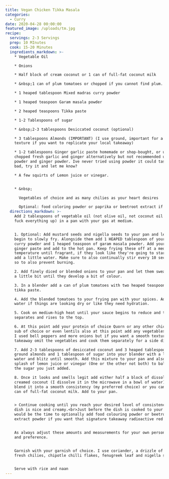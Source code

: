 ```yaml
---
title: Vegan Chicken Tikka Masala
categories:
  - Curry
date: 2020-04-28 00:00:00
featured_image: /uploads/tm.jpg
recipe:
  servings: 2-3 Servings
  prep: 10 MInutes
  cook: 15-20 Minutes
  ingredients_markdown: >-
    * Vegetable Oil

    * Onions

    * Half block of cream coconut or 1 can of full-fat coconut milk

    * &nbsp;1 can of plum tomatoes or chopped if you cannot find plum.

    * 1 heaped tablespoon Mixed madras curry powder

    * 1 heaped teaspoon Garam masala powder

    * 2 heaped teaspoons Tikka paste

    * 1-2 Tablespoons of sugar

    * &nbsp;2-3 tablespoons Desiccated coconut (optional)

    * 3 tablespoons Almonds (IMPORTANT) (I use ground, important for a smooth
    texture if you want to replicate your local takeaway)

    * 1-2 tablespoons Ginger garlic paste homemade or shop-bought, or use
    chopped fresh garlic and ginger alternatively but not recommended use garlic
    powder and ginger powder. Ive never tried using powder it could taste really
    bad, try it and let me know?

    * A few squirts of Lemon juice or vinegar.


    * &nbsp;

      Vegetables of choice and as many chilies as your heart desires

      Optional: food coloring powder or paprika or beetroot extract if you’re not about that food coloring life.
  directions_markdown: >-
    Add 2 tablespoons of vegetable oil (not olive oil, not coconut oil it’ll
    fuck everything up) in a pan with your gas at medium.


    1. Optional: Add mustard seeds and nigella seeds to your pan and let them
    begin to slowly fry. Alongside them add 1 HEAPED tablespoon of your mixed
    curry powder and 1 heaped teaspoon of garam masala powder. Add your garlic &
    ginger paste and add to the hot pan. Keep frying these off at a medium
    temperature until fragrant, if they look like they're going to start burning
    add a little water. Make sure to also continually stir every 10 seconds or
    so to also prevent burning.

    2. Add finely diced or blended onions to your pan and let them sweat off for
    a little bit until they develop a bit of colour.

    3. In a blender add a can of plum tomatoes with two heaped teaspoons of
    tikka paste.

    4. Add the blended tomatoes to your frying pan with your spices. Add some
    water if things are looking dry or like they need hydration.

    5. Cook on medium-high heat until your sauce begins to reduce and the oil
    separates and rises to the top.

    6. At this point add your protein of choice Quorn or any other chicken meat
    sub of choice or even lentils also at this point add any vegetables you want
    I used bell peppers and more onions but if you want a smooth texture like a
    takeaway omit the vegetables and cook them separately for a side dish.

    7. Add 2-3 tablespoons of desiccated coconut and 3 heaped tablespoons of
    ground almonds and 1 tablespoon of sugar into your blender with a little
    water and blitz until smooth. Add this mixture to your pan and also add a
    splash of lemon juice or vinegar (One or the other not both) to balance off
    the sugar you just added.

    8. Once it looks and smells legit add either half a block of dissolved
    creamed coconut (I dissolve it in the microwave in a bowl of water) and then
    blend it into a smooth consistency (my preferred choice) or you can use a
    can of full-fat coconut milk. Add to your pan.


    > Continue cooking until you reach your desired level of consistency and the
    dish is nice and creamy.<br>Just before the dish is cooked to your liking
    would be the time to optionally add food colouring powder or beetroot
    extract powder if you want that signature takeaway radioactive red colour.


    As always adjust these amounts and measurements for your own personal taste
    and preference.


    Garnish with your garnish of choice. I use coriander, a drizzle of coconut,
    fresh chilies, chipotle chilli flakes, fenugreek leaf and nigella seeds.


    Serve with rice and naan
---
```


